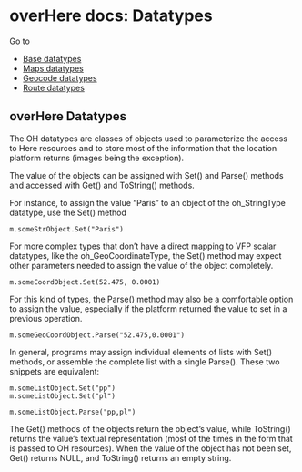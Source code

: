 # overHere docs:  Datatypes

Go to

- [Base datatypes](datatypes_base.md "Base datatypes")
- [Maps datatypes](datatypes_maps.md "Maps datatypes")
- [Geocode datatypes](datatypes_geocode.md "Geocode datatypes")
- [Route datatypes](datatypes_route.md "Route datatypes")

## overHere Datatypes

The OH datatypes are classes of objects used to parameterize the access to Here resources and to store most of the information that the location platform returns (images being the exception).

The value of the objects can be assigned with Set() and Parse() methods and accessed with Get() and ToString() methods.

For instance, to assign the value “Paris” to an object of the oh_StringType datatype, use the Set() method
```foxpro
m.someStrObject.Set("Paris")
```
For more complex types that don’t have a direct mapping to VFP scalar datatypes, like the oh_GeoCoordinateType, the Set() method may expect other parameters needed to assign the value of the object completely.
```foxpro
m.someCoordObject.Set(52.475, 0.0001)
```
For this kind of types, the Parse() method may also be a comfortable option to assign the value, especially if the platform returned the value to set in a previous operation.
```foxpro
m.someGeoCoordObject.Parse("52.475,0.0001")
```
In general, programs may assign individual elements of lists with Set() methods, or assemble the complete list with a single Parse(). These two snippets are equivalent:
```foxpro
m.someListObject.Set("pp")
m.someListObject.Set("pl")
```
```foxpro
m.someListObject.Parse("pp,pl")
```
The Get() methods of the objects return the object’s value, while ToString() returns the value’s textual representation (most of the times in the form that is passed to OH resources). When the  value of the object has not been set, Get() returns NULL, and ToString() returns an empty string.
